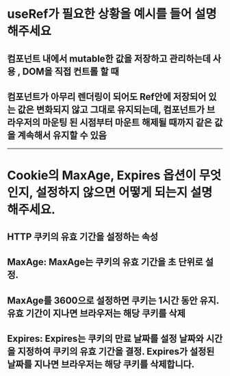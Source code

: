 
# useRef가 필요한 상황을 예시를 들어 설명해주세요

## 컴포넌트 내에서 mutable한 값을 저장하고 관리하는데 사용 , DOM을 직접 컨트롤 할 때 

## 컴포넌트가 아무리 렌더링이 되어도 Ref안에 저장되어 있는 값은 변화되지 않고 그대로 유지되는데, 컴포넌트가 브라우저의 마운팅 된 시점부터 마운트 해제될 때까지 같은 값을 계속해서 유지할 수 있음

---

# Cookie의 MaxAge, Expires 옵션이 무엇인지, 설정하지 않으면 어떻게 되는지 설명해주세요.

## HTTP 쿠키의 유효 기간을 설정하는 속성
##  MaxAge: MaxAge는 쿠키의 유효 기간을 초 단위로 설정. 
## MaxAge를 3600으로 설정하면 쿠키는 1시간 동안 유지. 유효 기간이 지나면 브라우저는 해당 쿠키를 삭제
    
## Expires: Expires는 쿠키의 만료 날짜를 설정  날짜와 시간을 지정하여 쿠키의 유효 기간을 결정. Expires가 설정된 날짜를 지나면 브라우저는 해당 쿠키를 삭제합니다.
